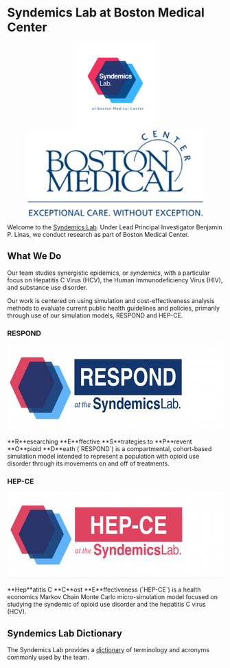 # Syndemics Lab at Boston Medical Center
<p align="center">
<img src="./images/SyndemicsLab.png" alt="Syndemics Lab Logo" height="200px" />
<img src="./images/BMC.png" alt="BMC Logo" height="200px" />
</p>

Welcome to the [Syndemics Lab](https://syndemicslab.org). Under Lead Principal Investigator Benjamin P. Linas, we conduct research as part of Boston Medical Center.

## What We Do
Our team studies synergistic epidemics, or *syndemics*, with a particular focus on Hepatitis C Virus (HCV), the Human Immunodeficiency Virus (HIV), and substance use disorder.

Our work is centered on using simulation and cost-effectiveness analysis methods to evaluate current public health guidelines and policies, primarily through use of our simulation models, RESPOND and HEP-CE.

### RESPOND
<p align="center">
<img src="./images/RESPOND.png" alt="RESPOND Logo" height="200px" />
</p>
**R**esearching **E**ffective **S**trategies to **P**revent **O**pioid **D**eath (`RESPOND`) is a compartmental, cohort-based simulation model intended to represent a population with opioid use disorder through its movements on and off of treatments.

### HEP-CE
<p align="center">
<img src="./images/HEPCE.png" alt="HEP-CE Logo" height="200px" />
</p>
**Hep**atitis C **C**ost **E**ffectiveness (`HEP-CE`) is a health economics Markov Chain Monte Carlo micro-simulation model focused on studying the syndemic of opioid use disorder and the hepatitis C virus (HCV).

## Syndemics Lab Dictionary
The Syndemics Lab provides a [dictionary](https://bmcorg-my.sharepoint.com/:w:/g/personal/matthew_carroll_bmc_org/ESQbDqLmKg9Agmj3YprAg7EB-VTvxtY9mQZ_3RyZWKnr7Q?e=h3GFgv) of terminology and acronyms commonly used by the team.
